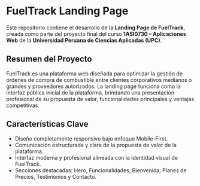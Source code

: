 <!DOCTYPE html>
<html lang="es">
<head>
  <meta charset="UTF-8">
  <title>FuelTrack - Descripción del Proyecto</title>
</head>
<body>
  <h1>FuelTrack Landing Page</h1>

  <p>
    Este repositorio contiene el desarrollo de la <strong>Landing Page de FuelTrack</strong>,
    creada como parte del proyecto final del curso <strong>1ASI0730 – Aplicaciones Web</strong> de la 
    <strong>Universidad Peruana de Ciencias Aplicadas (UPC)</strong>.
  </p>

  <h2>Resumen del Proyecto</h2>
  <p>
    FuelTrack es una plataforma web diseñada para optimizar la gestión de órdenes de compra de combustible entre clientes corporativos medianos o grandes y proveedores autorizados.  
    La landing page funciona como la interfaz pública inicial de la plataforma, brindando una presentación profesional de su propuesta de valor, funcionalidades principales y ventajas competitivas.
  </p>

  <h2>Características Clave</h2>
  <ul>
    <li>Diseño completamente responsivo bajo enfoque Mobile-First.</li>
    <li>Comunicación estructurada y clara de la propuesta de valor de la plataforma.</li>
    <li>Interfaz moderna y profesional alineada con la identidad visual de FuelTrack.</li>
    <li>Secciones destacadas: Hero, Funcionalidades, Bienvenida, Planes de Precios, Testimonios y Contacto.</li>
  </ul>
</body>
</html>
